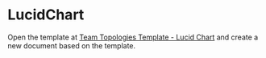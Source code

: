 # LucidChart

Open the template at [Team Topologies Template - Lucid Chart](https://lucid.app/lucidchart/ee8afe63-92f7-4e56-8e05-f3d57846caae/edit?invitationId=inv_c87d42eb-17e4-4e8c-94a7-849d9c2c919a) and create a new document based on the template.